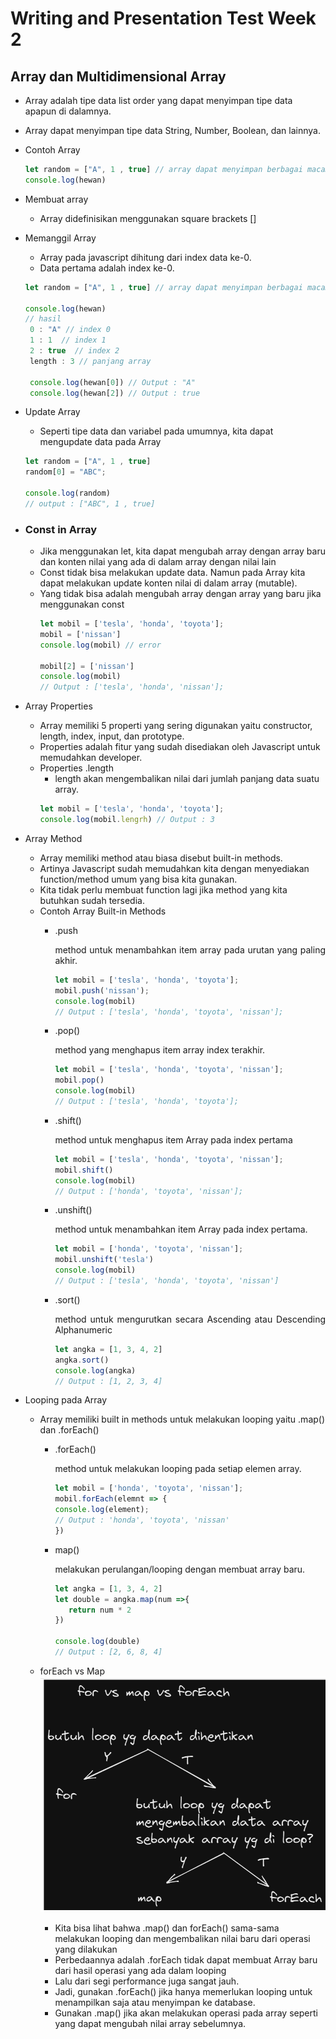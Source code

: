# Writing and Presentation Test Week 2

## Array dan Multidimensional Array
- Array adalah tipe data list order yang dapat menyimpan tipe data apapun di dalamnya.
- Array dapat menyimpan tipe data String, Number, Boolean, dan lainnya.
- Contoh Array
    ```javascript
    let random = ["A", 1 , true] // array dapat menyimpan berbagai macam tipe data 
    console.log(hewan) 
    ```
- Membuat array
    - Array didefinisikan menggunakan square brackets []
- Memanggil Array
    - Array pada javascript dihitung dari index data ke-0.
    - Data pertama adalah index ke-0.
    ```javascript
    let random = ["A", 1 , true] // array dapat menyimpan berbagai macam tipe data 

    console.log(hewan)
    // hasil
     0 : "A" // index 0
     1 : 1  // index 1
     2 : true  // index 2
     length : 3 // panjang array

     console.log(hewan[0]) // Output : "A"
     console.log(hewan[2]) // Output : true
    ```
- Update Array
    - Seperti tipe data dan variabel pada umumnya, kita dapat mengupdate data pada Array
    ```javascript
    let random = ["A", 1 , true]
    random[0] = "ABC";

    console.log(random)
    // output : ["ABC", 1 , true]
    ```

- ### Const in Array
    - Jika menggunakan let, kita dapat mengubah array  dengan array baru dan konten nilai yang ada di dalam array dengan nilai lain
    - Const tidak bisa melakukan update data. Namun pada Array kita dapat melakukan update konten nilai di dalam array (mutable).
    - Yang tidak bisa adalah mengubah array dengan array yang baru jika menggunakan const
        ```javascript
        let mobil = ['tesla', 'honda', 'toyota'];
        mobil = ['nissan']
        console.log(mobil) // error

        mobil[2] = ['nissan']
        console.log(mobil) 
        // Output : ['tesla', 'honda', 'nissan'];
        ```
- Array Properties
    - Array memiliki 5 properti yang sering digunakan yaitu constructor, length, index, input, dan prototype.
    - Properties adalah fitur yang sudah disediakan oleh Javascript untuk memudahkan developer.
    - Properties .length
        - length akan mengembalikan nilai dari jumlah panjang data suatu array.
        ```javascript
        let mobil = ['tesla', 'honda', 'toyota'];
        console.log(mobil.lengrh) // Output : 3 
        ```
- Array Method
    - Array memiliki method atau biasa disebut built-in methods.
    - Artinya Javascript sudah memudahkan kita dengan menyediakan function/method umum yang bisa kita gunakan.
    - Kita tidak perlu membuat function lagi jika method yang kita butuhkan sudah tersedia.
    - Contoh Array Built-in Methods
        - .push
            <div align="justify">method untuk menambahkan item  array pada urutan yang paling akhir.

            ```javascript
            let mobil = ['tesla', 'honda', 'toyota'];
            mobil.push('nissan');
            console.log(mobil)
            // Output : ['tesla', 'honda', 'toyota', 'nissan'];
            ```
        - .pop()
            <div align="justify">method yang menghapus item array index terakhir.

            ```javascript
            let mobil = ['tesla', 'honda', 'toyota', 'nissan'];
            mobil.pop()
            console.log(mobil)
            // Output : ['tesla', 'honda', 'toyota'];
            ```
        - .shift()
            <div align="justify"> method untuk menghapus item Array pada index pertama
            
            ```javascript
            let mobil = ['tesla', 'honda', 'toyota', 'nissan'];
            mobil.shift()
            console.log(mobil)
            // Output : ['honda', 'toyota', 'nissan'];
            ```
        - .unshift() 
            <div align="justify">method untuk menambahkan item Array pada index pertama.

            ```javascript
            let mobil = ['honda', 'toyota', 'nissan'];
            mobil.unshift('tesla')
            console.log(mobil)
            // Output : ['tesla', 'honda', 'toyota', 'nissan']
            ```
        - .sort()
            <div align="justify">method untuk mengurutkan secara Ascending atau Descending Alphanumeric
            
            ```javascript
            let angka = [1, 3, 4, 2]
            angka.sort()
            console.log(angka)
            // Output : [1, 2, 3, 4]
            ```
- Looping pada Array
    - Array memiliki built in methods untuk melakukan looping yaitu .map() dan .forEach()
        - .forEach()
            <div align="justify">method untuk melakukan looping pada setiap elemen array.

            ```javascript
            let mobil = ['honda', 'toyota', 'nissan'];
            mobil.forEach(elemnt => {
            console.log(element); 
            // Output : 'honda', 'toyota', 'nissan'
            })
            ```
        - map() 
             <div align="justify">melakukan perulangan/looping dengan membuat array baru.

             ```javascript
             let angka = [1, 3, 4, 2]
             let double = angka.map(num =>{
                return num * 2
             })

             console.log(double)
             // Output : [2, 6, 8, 4]
             ```
    - forEach vs Map
        <img src="gambar/forvsmap1.png">
        
        - Kita bisa lihat bahwa .map() dan forEach() sama-sama melakukan looping dan mengembalikan nilai baru dari operasi yang dilakukan
        - Perbedaannya adalah .forEach tidak dapat membuat Array baru dari hasil operasi yang ada dalam looping
        - Lalu dari segi performance juga sangat jauh.
        - Jadi, gunakan .forEach() jika hanya memerlukan looping untuk menampilkan saja atau menyimpan ke database.
        - Gunakan .map() jika akan melakukan operasi pada array seperti yang dapat mengubah nilai array sebelumnya.
        














